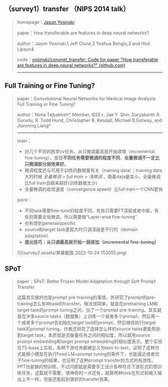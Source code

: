 ## （survey1）transfer （NIPS 2014 talk）

> homepage：[Jason Yosinski](https://yosinski.com/transfer)
>
> paper：How transferable are features in deep neural networks?
>
> author：Jason Yosinski,1 Jeff Clune,2 Yoshua Bengio,3 and Hod Lipson4
>
> code：[yosinski/convnet_transfer: Code for paper "How transferable are features in deep neural networks?" (github.com)](https://github.com/yosinski/convnet_transfer)
>
> ---



## Full Training or Fine Tuning?

> paper：Convolutional Neural Networks for Medical Image Analysis: Full Training or Fine Tuning?
>
> author：Nima Tajbakhsh*, Member, IEEE*, Jae Y. Shin, Suryakanth R. Gurudu, R. Todd Hurst, Christopher B. Kendall, Michael B.Gotway, and Jianming Liang*
>
> ---
>
> main：
>
> * 对几个不同的医学cv任务，从只微调最高层开始递增（incremental fine-tuning），发现**不同任务需要微调的程度不同**，**全量微调不一定比只微调部分层效果好**。
> * 微调程度还与可用于训练的数据量有关（training data）；training data大的时候 *全量微调 > full train > 浅微调* ，随着data量变小，全量微调比full train会越来越好(训练数据太少)
> * 全量微调的收敛速度（convergence speed）比full train一个CNN更快
>
> point：
>
> * 不同task需要fine-tune的程度不同，有些只需要FT深层或者中层，有些则需要全局微调，所以需要做“Layer-wise fine-tuning”
> * 也有提到general/specific
> * source和target task差距大时只调深层是不行的（domain adaptation）
> * **提出技巧：从只调最高层开始一层层加（incremental fine-tuning）**
> 
>![](survey2.assets/屏幕截图 2022-10-24 153055.png)



## SPoT

> paper：SPoT: Better Frozen Model Adaptation through Soft Prompt Transfer
>
> 这篇其实做的也是prompt pre-training的事情，并研究了prompt的pre-training怎么影响task的transfer。做法很简单，就是在pretraining LM和target task的prompt tuning之间，加了一个prompt pre-training。其实就是在许多source tasks（数据集）上训练一个或者多个prompt，然后用一个或者多个prompt去初始化target task的prompt，然后继续执行target task的prompt tuning。作者还研究了选择怎么样的source tasks更能帮助到target task，本质就是去衡量任务之间的相似度，所以就用source prompt embedding和target prompt embedding的相似度表示。整个实验在T5-base上实验，各种下游任务都被定义为text-to-text，证明了这种方式能够小模型在执行fixed LM+prompt tuning的条件下，也能逼近或者优于fine-tuning的结果，也证明了这种prompt transfer的方式的有效性。PPT也是做的预训练，不过问题就是需要手工设计各种符合下游形式的预训练任务，这篇就不需要，很神奇的一点还有，就算两种task在形式和输入输出上不一样，但是还能起到很好的transfer效果。
